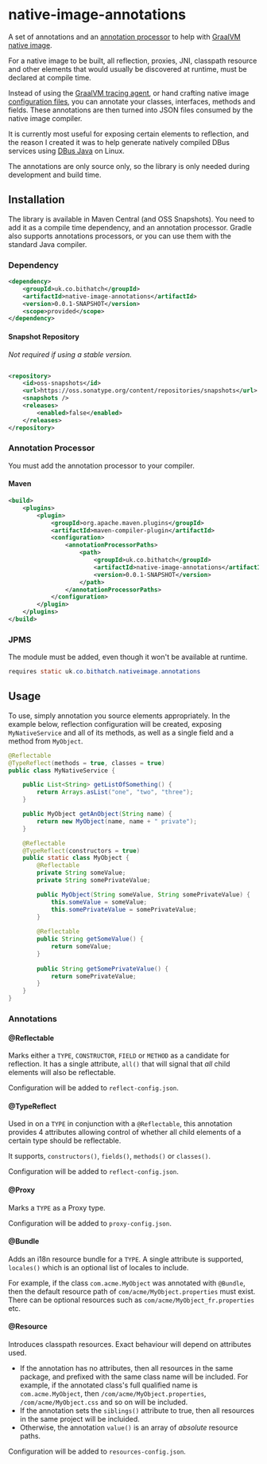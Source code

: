 # native-image-annotations

A set of annotations and an [annotation processor](https://docs.oracle.com/javase/8/docs/api/javax/annotation/processing/Processor.html) to help with [GraalVM native image](https://www.graalvm.org/native-image/).

For a native image to be built, all reflection, proxies, JNI, classpath resource and other elements that would usually be discovered at runtime, must be declared at compile time.

Instead of using the [GraalVM tracing agent](https://www.graalvm.org/22.0/reference-manual/native-image/Agent/), or hand crafting native image [configuration files](https://www.graalvm.org/22.0/reference-manual/native-image/BuildConfiguration/), you can annotate your classes, interfaces, methods and fields. These annotations are then turned into JSON files consumed by the native image compiler.

It is currently most useful for exposing certain elements to reflection, and the reason I created it was to help generate natively compiled DBus services using [DBus Java](https://github.com/hypfvieh/dbus-java) on Linux.  

The annotations are only source only, so the library is only needed during development and build time. 

## Installation

The library is available in Maven Central (and OSS Snapshots). You need to add it as a compile time dependency, and an annotation processor. Gradle also supports annotations processors, or you can use them with the standard Java compiler.

### Dependency

```xml
<dependency>
    <groupId>uk.co.bithatch</groupId>
    <artifactId>native-image-annotations</artifactId>
    <version>0.0.1-SNAPSHOT</version>
    <scope>provided</scope>
</dependency> 
```

#### Snapshot Repository

*Not required if using a stable version.*

```xml

<repository>
    <id>oss-snapshots</id>
    <url>https://oss.sonatype.org/content/repositories/snapshots</url>
    <snapshots />
    <releases>
        <enabled>false</enabled>
    </releases>
</repository>
```


### Annotation Processor

You must add the annotation processor to your compiler. 

#### Maven

```xml
<build>
    <plugins>
        <plugin>
            <groupId>org.apache.maven.plugins</groupId>
            <artifactId>maven-compiler-plugin</artifactId>
            <configuration>
                <annotationProcessorPaths>
                    <path>
                        <groupId>uk.co.bithatch</groupId>
                        <artifactId>native-image-annotations</artifactId>
                        <version>0.0.1-SNAPSHOT</version>
                    </path>
                </annotationProcessorPaths>
            </configuration>
        </plugin>
    </plugins>
</build>
```

### JPMS

The module must be added, even though it won't be available at runtime.

```java
requires static uk.co.bithatch.nativeimage.annotations
```

## Usage

To use, simply annotation you source elements appropriately. In the example below, reflection configuration will be created, exposing `MyNativeService` and all of its methods, as well as a single field and a method from `MyObject`.

```java
@Reflectable
@TypeReflect(methods = true, classes = true)
public class MyNativeService {

    public List<String> getListOfSomething() {
        return Arrays.asList("one", "two", "three");
    }

    public MyObject getAnObject(String name) {
        return new MyObject(name, name + " private");
    }

    @Reflectable
    @TypeReflect(constructors = true)
    public static class MyObject {
        @Reflectable
        private String someValue;
        private String somePrivateValue;

        public MyObject(String someValue, String somePrivateValue) {
            this.someValue = someValue;
            this.somePrivateValue = somePrivateValue;
        }
        
        @Reflectable
        public String getSomeValue() {
            return someValue;
        }
        
        public String getSomePrivateValue() {
            return somePrivateValue;
        }
    }
}
```

### Annotations

#### @Reflectable

Marks either a `TYPE`, `CONSTRUCTOR`, `FIELD` or `METHOD` as a candidate for reflection. It has a single attribute, `all()` that will signal that *all* child elements will also be reflectable.

Configuration will be added to `reflect-config.json`.

#### @TypeReflect

Used in on a `TYPE` in conjunction with a `@Reflectable`, this annotation provides 4 attributes allowing control of whether all child elements of a certain type should be reflectable.

It supports, `constructors()`, `fields()`, `methods()` or `classes()`.

Configuration will be added to `reflect-config.json`.

#### @Proxy

Marks a `TYPE` as a Proxy type. 

Configuration will be added to `proxy-config.json`.

#### @Bundle

Adds an i18n resource bundle for a `TYPE`. A single attribute is supported, `locales()` which is an optional list of locales to include.

For example, if the class `com.acme.MyObject` was annotated with `@Bundle`, then the default resource path of `com/acme/MyObject.properties` must exist. There can be optional resources such as `com/acme/MyObject_fr.properties` etc.

#### @Resource

Introduces classpath resources. Exact behaviour will depend on attributes used.

 * If the annotation has no attributes, then all resources in the same package, and prefixed with the same class name will be included. For example, if the annotated class's full qualified name is `com.acme.MyObject`, then `/com/acme/MyObject.properties`, `/com/acme/MyObject.css` and so on will be included.
 * If the annotation sets the `siblings()` attribute to true, then all resources in the same project will be incluided.
 * Otherwise, the annotation `value()` is an array of *absolute* resource paths. 

Configuration will be added to `resources-config.json`.
